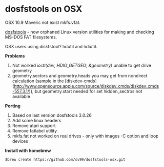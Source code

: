 # dosfstools on OSX

OSX 10.9 Maveric not exist mkfs.vfat.
 
[dosfstools](http://daniel-baumann.ch/software/dosfstools/) - now orphaned Linux version utilities for making and checking MS-DOS FAT filesystems.

OSX users using diskfstool? hdutil and hdiutil.

**Problems**

1. Not worked *ioctl(dev, HDIO_GETGEO, &geometry)* unable to get drive geometry
2. geometry.sectors and geometry.heads you may get from nondirect calculation (sample in the [diskdev-cmds] (http://www.opensource.apple.com/source/diskdev_cmds/diskdev_cmds-557.3.1/)), but geometry.start needed for set hidden_sectros not available

**Porting**

1. Based on last version dosfstools 3.0.26
2. Add some linux headers
3. Remove atari support
4. Remove fatlabel utility
5. mkfs.fat not worked on real drives - only with images -C option and loop devices

**Install with homebrew**

    $brew create https://github.com/sv99/dosfstools-osx.git
    
```ruby


```
